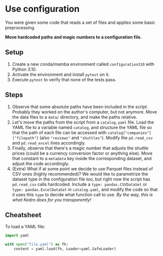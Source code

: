 # Use configuration

You were given some code that reads a set of files and applies some basic preprocessing.

**Move hardcoded paths and magic numbers to a configuration file.**

## Setup

1. Create a new conda/mamba environment called `configuration310` with Python 3.10.
2. Activate the environment and install `pytest` on it.
3. Execute `pytest` to verify that none of the tests pass.

## Steps

1. Observe that some absolute paths have been included in the script. Probably they worked on the author's computer, but not anymore. Move the data files to a `data/` directory, and make the paths relative.
2. Let's move the paths from the script from a `catalog.yaml` file. Load the YAML file to a variable named `catalog`, and structure the YAML file so that the path of each file can be accessed with `catalog["companies"]["filepath"]` (also `"reviews"` and `"shuttles"`). Modify the `pd.read_csv` and `pd.read_excel` lines accordingly.
3. Finally, observe that there's a magic number that adjusts the shuttle prices (could be a currency conversion factor or anything else). Move that constant to a `metadata` key inside the corresponding dataset, and adjust the code accordingly.
4. (Extra) What if at some point we decide to use Parquet files instead of CSV ones (highly recommended)? We would like to parametrize the dataset type in the configuration file too, but right now the script has `pd.read_csv` calls hardcoded. Include a `type: pandas.CSVDataSet` or `type: pandas.ExcelDataSet` in `catalog.yaml`, and modify the code so that it uses this `type` to decide what function call to use. _By the way, this is what Kedro does for you transparently!_

## Cheatsheet

To load a YAML file:

```python
import yaml

with open("file.yaml") as fh:
    content = yaml.load(fh, Loader=yaml.SafeLoader)
```
